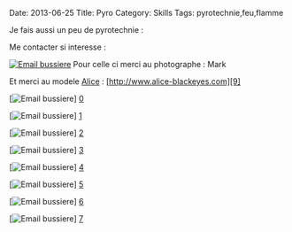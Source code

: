 Date: 2013-06-25
Title: Pyro
Category: Skills
Tags: pyrotechnie,feu,flamme

[0]: http://bussiere.github.io/static/images/feu1.jpg  "Grande Version"
[1]: http://bussiere.github.io/static/images/feu2.jpg  "Grande Version"
[2]: http://bussiere.github.io/static/images/feu3.jpg  "Grande Version"
[3]: http://bussiere.github.io/static/images/feu4.jpg  "Grande Version"
[4]: http://bussiere.github.io/static/images/feu5.jpg  "Grande Version"
[5]: http://bussiere.github.io/static/images/feu6.jpg  "Grande Version"
[6]: http://bussiere.github.io/static/images/feu7.jpg  "Grande Version"
[7]: http://bussiere.github.io/static/images/feu8.jpg  "Grande Version"
[8]: http://bussiere.github.io/static/images/alice.jpg  "Grande Version"
[9]: http://www.alice-blackeyes.com/ "site alice"

Je fais aussi un peu de pyrotechnie :

Me contacter si interesse :

[![Email bussiere](http://bussiere.github.io/static/images/alice_thumb.jpg)][8] 
Pour celle ci merci au photographe : Mark

Et merci au modele [Alice][9] : [http://www.alice-blackeyes.com][9]


[![Email bussiere](http://bussiere.github.io/static/images/feu1_thumb.jpg)] [0] 

[![Email bussiere](http://bussiere.github.io/static/images/feu2_thumb.jpg)] [1] 

[![Email bussiere](http://bussiere.github.io/static/images/feu3_thumb.jpg)] [2] 

[![Email bussiere](http://bussiere.github.io/static/images/feu4_thumb.jpg)] [3] 

[![Email bussiere](http://bussiere.github.io/static/images/feu5_thumb.jpg)] [4] 

[![Email bussiere](http://bussiere.github.io/static/images/feu6_thumb.jpg)] [5] 

[![Email bussiere](http://bussiere.github.io/static/images/feu7_thumb.jpg)] [6] 

[![Email bussiere](http://bussiere.github.io/static/images/feu8_thumb.jpg)] [7] 






